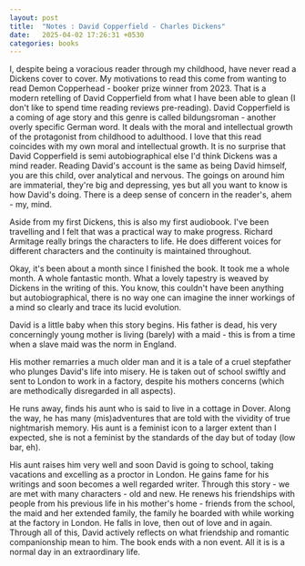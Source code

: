 ```yaml
---
layout: post
title:  "Notes : David Copperfield - Charles Dickens"
date:   2025-04-02 17:26:31 +0530
categories: books
---
```


I, despite being a voracious reader through my childhood, have never read a Dickens cover to cover. 
My motivations to read this come from wanting to read Demon Copperhead - booker prize winner from 2023. That is a modern retelling of David Copperfield from what I have been able to glean (I don't like to spend time reading reviews pre-reading). 
David Copperfield is a coming of age story and this genre is called bildungsroman - another overly specific German word. It deals with the moral and intellectual growth of the protagonist from childhood to adulthood. I love that this read coincides with my own moral and intellectual growth. 
It is no surprise that David Copperfield is semi autobiographical else I'd think Dickens was a mind reader. Reading David's account is the same as being David himself, you are this child, over analytical and nervous. The goings on around him are immaterial, they're big and depressing, yes but all you want to know is how David's doing. There is a deep sense of concern in the reader's, ahem - my, mind. 

Aside from my first Dickens, this is also my first audiobook. I've been travelling and I felt that was a practical way to make progress. Richard Armitage really brings the characters to life. He does different voices for different characters and the continuity is maintained throughout. 

Okay, it's been about a month since I finished the book. It took me a whole month. A whole fantastic month. What a lovely tapestry is weaved by Dickens in the writing of this. You know, this couldn't have been anything but autobiographical, there is no way one can imagine the inner workings of a mind so clearly and trace its lucid evolution. 

David is a little baby when this story begins. His father is dead, his very concerningly young mother is living (barely) with a maid - this is from a time when a slave maid was the norm in England. 

His mother remarries a much older man and it is a tale of a cruel stepfather who plunges David's life into misery. He is taken out of school swiftly and sent to London to work in a factory, despite his mothers concerns (which are methodically disregarded in all aspects). 

He runs away, finds his aunt who is said to live in a cottage in Dover. Along the way, he has many (mis)adventures that are told with the vividity of true nightmarish memory. His aunt is a feminist icon to a larger extent than I expected, she is not a feminist by the standards of the day but of today (low bar, eh).

His aunt raises him very well and soon David is going to school, taking vacations and excelling as a proctor in London. He gains fame for his writings and soon becomes a well regarded writer. Through this story - we are met with many characters - old and new. He renews his friendships with people from his previous life in his mother's home - friends from the school, the maid and her extended family, the family he boarded with while working at the factory in London. He falls in love, then out of love and in again. Through all of this, David actively reflects on what friendship and romantic companionship mean to him. 
The book ends with a non event. All it is is a normal day in an extraordinary life.


